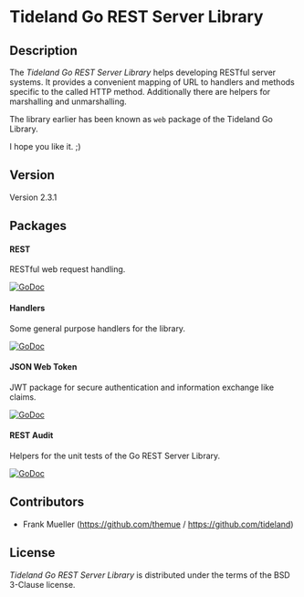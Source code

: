 # Tideland Go REST Server Library

## Description

The *Tideland Go REST Server Library* helps developing RESTful server
systems. It provides a convenient mapping of URL to handlers and methods
specific to the called HTTP method. Additionally there are helpers for
marshalling and unmarshalling.

The library earlier has been known as `web` package of the Tideland Go Library.

I hope you like it. ;)

## Version

Version 2.3.1

## Packages

#### REST

RESTful web request handling.

[![GoDoc](https://godoc.org/github.com/tideland/gorest/rest?status.svg)](https://godoc.org/github.com/tideland/gorest/rest)

#### Handlers

Some general purpose handlers for the library.

[![GoDoc](https://godoc.org/github.com/tideland/gorest/handlers?status.svg)](https://godoc.org/github.com/tideland/gorest/handlers)

#### JSON Web Token

JWT package for secure authentication and information exchange like claims.

[![GoDoc](https://godoc.org/github.com/tideland/gorest/jwt?status.svg)](https://godoc.org/github.com/tideland/gorest/jwt)

#### REST Audit

Helpers for the unit tests of the Go REST Server Library.

[![GoDoc](https://godoc.org/github.com/tideland/gorest/restaudit?status.svg)](https://godoc.org/github.com/tideland/gorest/restaudit)

## Contributors

- Frank Mueller (https://github.com/themue / https://github.com/tideland)

## License

*Tideland Go REST Server Library* is distributed under the terms of the BSD 3-Clause license.
